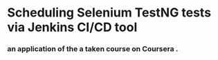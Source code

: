 # Scheduling Selenium TestNG tests via Jenkins CI/CD tool

### an application of the a taken course on Coursera .
